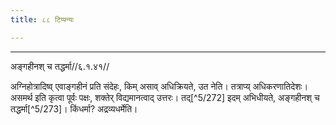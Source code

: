```yaml
---
title: ८८ टिप्पन्यः

---
```


[^5/267]: E2: 'dravyasaṃyogaḥ

[^5/268]: E2: yajeteti śabadaḥ

[^5/269]: E2: vipratiṣiddham. tad idam abhidhīyate. tasmād

[^5/270]: E2 hat noch: adhikāro 'dravyasyāpīti

[^5/271]: E2: 5,215; E6: 2,124

____________________________________________


अङ्गहीनश् च तद्धर्मा//६.१.४१//

अग्निहोत्रादिष्व् एवाङ्गहीनं प्रति संदेहः, किम् असाव् अधिक्रियते, उत नेति। तत्राप्य् अधिकरणातिदेशः। असमर्थ इति कृत्वा पूर्वः पक्षः, शक्तेर् विद्यमानत्वाद् उत्तरः। तद्[^5/272] इदम् अभिधीयते, अङ्गहीनश् च तद्धर्मा[^5/273]। किंधर्मा? अद्रव्यधर्मेति।
